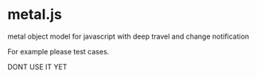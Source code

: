 # metal.js
metal object model for javascript with deep travel and change notification

For example please test cases.

DONT USE IT YET
